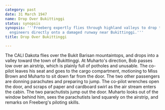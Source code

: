 ```yaml
---
category: past
date: 31 March 1947
name: Drop Over Bukittinggi
status: synopsis
synopsis: '''Freeberg expertly flies through highland valleys to drop two air force
  engineers directly onto a damaged runway near Bukittinggi.'''
title: Drop Over Bukittinggi

---
```




The CALI Dakota flies over the Bukit Barisan mountaintops, and drops
into a valley toward the town of Bukittinggi. At Muharto's direction,
Bob passes low over an airstrip, which is plainly full of potholes and
unusable. The co-pilot leaves his seat and goes to the cargo
compartment, motioning to Miss Brown and Muharto to sit down far from
the door. The two other passengers are donning parachutes and preparing
to jump. The co-pilot wrenches open the door, and scraps of paper and
cardboard swirl as the air stream enters the cabin. The two parachutists
jump out the door. Muharto looks out of the window behind him, sees the parachutists land squarely on the airstrip, and remarks on Freeberg's piloting skills.